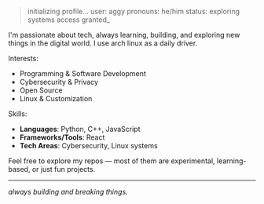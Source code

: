 > initializing profile...
> user: aggy
> pronouns: he/him
> status: exploring systems
> access granted_

I'm passionate about tech, always learning, building, and exploring new things in the digital world. I use arch linux as a daily driver.

Interests:
- Programming & Software Development  
- Cybersecurity & Privacy  
- Open Source  
- Linux & Customization  

Skills:
- **Languages**: Python, C++, JavaScript  
- **Frameworks/Tools**: React  
- **Tech Areas**: Cybersecurity, Linux systems

Feel free to explore my repos — most of them are experimental, learning-based, or just fun projects.

---
*always building and breaking things.*
